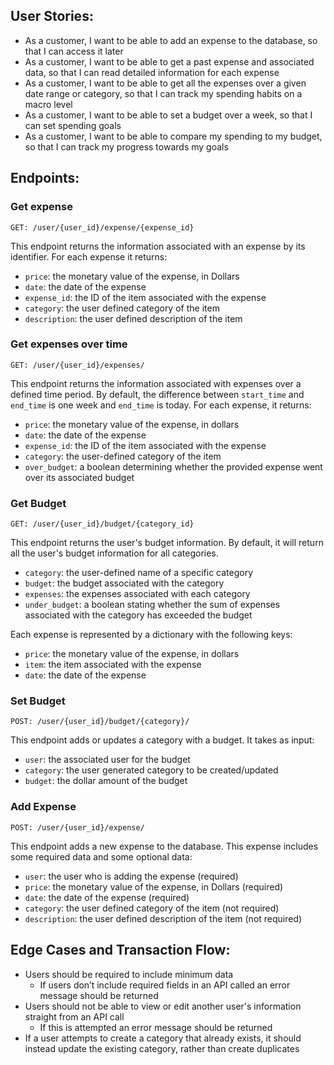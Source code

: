 
## User Stories:

- As a customer, I want to be able to add an expense to the database, so that I can access it later
- As a customer, I want to be able to get a past expense and associated data, so that I can read detailed information for each expense
- As a customer, I want to be able to get all the expenses over a given date range or category, so that I can track my spending habits on a macro level
- As a customer, I want to be able to set a budget over a week, so that I can set spending goals
- As a customer, I want to be able to compare my spending to my budget, so that I can track my progress towards my goals

## Endpoints:

### Get expense
`GET: /user/{user_id}/expense/{expense_id}`

This endpoint returns the information associated with an expense by its identifier. For each expense it returns:

- `price`: the monetary value of the expense, in Dollars
- `date`: the date of the expense
- `expense_id`: the ID of the item associated with the expense
- `category`: the user defined category of the item
- `description`: the user defined description of the item

### Get expenses over time
`GET: /user/{user_id}/expenses/`

This endpoint returns the information associated with expenses over a defined time period. By default, the difference between `start_time` and `end_time` is one week and `end_time` is today. For each expense, it returns:

- `price`: the monetary value of the expense, in dollars
- `date`: the date of the expense
- `expense_id`: the ID of the item associated with the expense
- `category`: the user-defined category of the item
- `over_budget`: a boolean determining whether the provided expense went over its associated budget

### Get Budget
`GET: /user/{user_id}/budget/{category_id}`

This endpoint returns the user's budget information. By default, it will return all the user's budget information for all categories.

- `category`: the user-defined name of a specific category
- `budget`: the budget associated with the category
- `expenses`: the expenses associated with each category
- `under_budget`: a boolean stating whether the sum of expenses associated with the category has exceeded the budget

Each expense is represented by a dictionary with the following keys:

- `price`: the monetary value of the expense, in dollars
- `item`: the item associated with the expense
- `date`: the date of the expense

### Set Budget
`POST: /user/{user_id}/budget/{category}/`

This endpoint adds or updates a category with a budget. It takes as input:

- `user`: the associated user for the budget
- `category`: the user generated category to be created/updated
- `budget`: the dollar amount of the budget

### Add Expense
`POST: /user/{user_id}/expense/`

This endpoint adds a new expense to the database. This expense includes some required data and some optional data:

- `user`: the user who is adding the expense (required)
- `price`: the monetary value of the expense, in Dollars (required)
- `date`: the date of the expense (required)
- `category`: the user defined category of the item (not required)
- `description`: the user defined description of the item (not required)

## Edge Cases and Transaction Flow:

- Users should be required to include minimum data
  - If users don’t include required fields in an API called an error message should be returned
- Users should not be able to view or edit another user's information straight from an API call
  - If this is attempted an error message should be returned
- If a user attempts to create a category that already exists, it should instead update the existing category, rather than create duplicates
